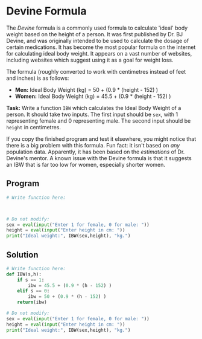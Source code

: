 # Devine Formula

The *Devine* formula is a commonly used formula to calculate 'ideal' body weight based on the height of a person. It was first published by Dr. BJ Devine, and was originally intended to be used to calculate the dosage of certain medications. It has become the most popular formula on the internet for calculating ideal body weight. It appears on a vast number of websites, including websites which suggest using it as a goal for weight loss.

The formula (roughly converted to work with centimetres instead of feet and inches) is as follows:
* **Men:** Ideal Body Weight (kg) = 50 + (0.9 * (height - 152) )
* **Women:** Ideal Body Weight (kg) = 45.5 + (0.9 * (height - 152) )

**Task:** Write a function `IBW` which calculates the Ideal Body Weight of a person. It should take two inputs. The first input should be `sex`, with 1 representing female and 0 representing male. The second input should be `height` in centimetres.

If you copy the finished program and test it elsewhere, you might notice that there is a big problem with this formula. Fun fact: it isn't based on *any* population data. Apparently, it has been based on the *estimations* of Dr. Devine's mentor. A known issue with the Devine formula is that it suggests an IBW that is far too low for women, especially shorter women. 

## Program
```python
# Write function here:



# Do not modify:
sex = eval(input("Enter 1 for female, 0 for male: "))
height = eval(input("Enter height in cm: "))
print("Ideal weight:", IBW(sex,height), "kg.")
```

## Solution
```python
# Write function here:
def IBW(s,h):
    if s == 1:
        ibw = 45.5 + (0.9 * (h - 152) )
    elif s == 0:
        ibw = 50 + (0.9 * (h - 152) )
    return(ibw)

# Do not modify:
sex = eval(input("Enter 1 for female, 0 for male: "))
height = eval(input("Enter height in cm: "))
print("Ideal weight:", IBW(sex,height), "kg.")
```
